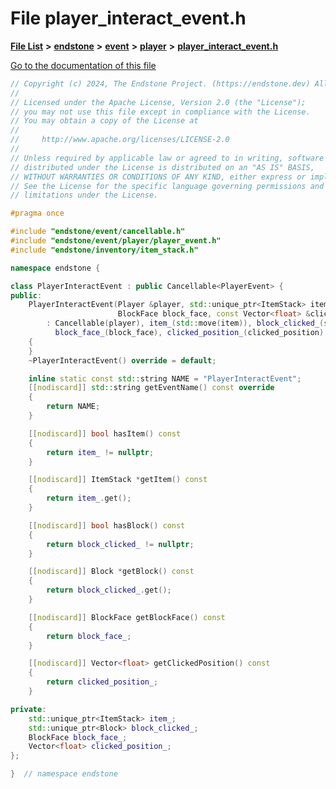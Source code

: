 

# File player\_interact\_event.h

[**File List**](files.md) **>** [**endstone**](dir_6cf277b678674f97c7a2b6b3b2447b33.md) **>** [**event**](dir_f1d783c0ad83ee143d16e768ebca51c8.md) **>** [**player**](dir_7c05c37b25e9c9eccd9c63c2d313ba28.md) **>** [**player\_interact\_event.h**](player__interact__event_8h.md)

[Go to the documentation of this file](player__interact__event_8h.md)


```C++
// Copyright (c) 2024, The Endstone Project. (https://endstone.dev) All Rights Reserved.
//
// Licensed under the Apache License, Version 2.0 (the "License");
// you may not use this file except in compliance with the License.
// You may obtain a copy of the License at
//
//     http://www.apache.org/licenses/LICENSE-2.0
//
// Unless required by applicable law or agreed to in writing, software
// distributed under the License is distributed on an "AS IS" BASIS,
// WITHOUT WARRANTIES OR CONDITIONS OF ANY KIND, either express or implied.
// See the License for the specific language governing permissions and
// limitations under the License.

#pragma once

#include "endstone/event/cancellable.h"
#include "endstone/event/player/player_event.h"
#include "endstone/inventory/item_stack.h"

namespace endstone {

class PlayerInteractEvent : public Cancellable<PlayerEvent> {
public:
    PlayerInteractEvent(Player &player, std::unique_ptr<ItemStack> item, std::unique_ptr<Block> block_clicked,
                        BlockFace block_face, const Vector<float> &clicked_position)
        : Cancellable(player), item_(std::move(item)), block_clicked_(std::move(block_clicked)),
          block_face_(block_face), clicked_position_(clicked_position)
    {
    }
    ~PlayerInteractEvent() override = default;

    inline static const std::string NAME = "PlayerInteractEvent";
    [[nodiscard]] std::string getEventName() const override
    {
        return NAME;
    }

    [[nodiscard]] bool hasItem() const
    {
        return item_ != nullptr;
    }

    [[nodiscard]] ItemStack *getItem() const
    {
        return item_.get();
    }

    [[nodiscard]] bool hasBlock() const
    {
        return block_clicked_ != nullptr;
    }

    [[nodiscard]] Block *getBlock() const
    {
        return block_clicked_.get();
    }

    [[nodiscard]] BlockFace getBlockFace() const
    {
        return block_face_;
    }

    [[nodiscard]] Vector<float> getClickedPosition() const
    {
        return clicked_position_;
    }

private:
    std::unique_ptr<ItemStack> item_;
    std::unique_ptr<Block> block_clicked_;
    BlockFace block_face_;
    Vector<float> clicked_position_;
};

}  // namespace endstone
```


